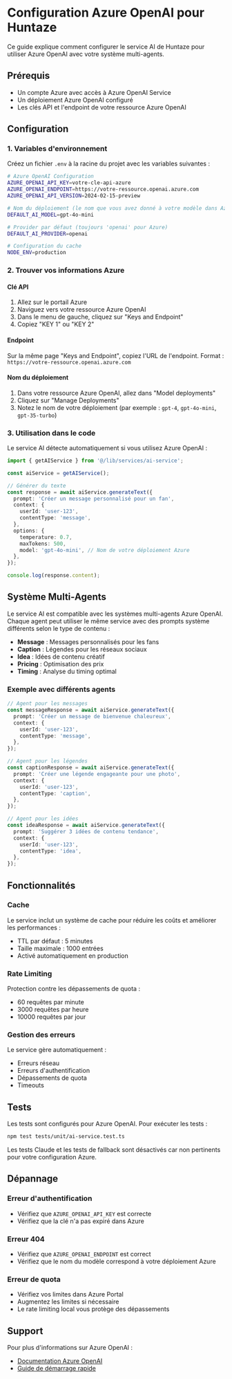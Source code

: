 # Configuration Azure OpenAI pour Huntaze

Ce guide explique comment configurer le service AI de Huntaze pour utiliser Azure OpenAI avec votre système multi-agents.

## Prérequis

- Un compte Azure avec accès à Azure OpenAI Service
- Un déploiement Azure OpenAI configuré
- Les clés API et l'endpoint de votre ressource Azure OpenAI

## Configuration

### 1. Variables d'environnement

Créez un fichier `.env` à la racine du projet avec les variables suivantes :

```bash
# Azure OpenAI Configuration
AZURE_OPENAI_API_KEY=votre-cle-api-azure
AZURE_OPENAI_ENDPOINT=https://votre-ressource.openai.azure.com
AZURE_OPENAI_API_VERSION=2024-02-15-preview

# Nom du déploiement (le nom que vous avez donné à votre modèle dans Azure)
DEFAULT_AI_MODEL=gpt-4o-mini

# Provider par défaut (toujours 'openai' pour Azure)
DEFAULT_AI_PROVIDER=openai

# Configuration du cache
NODE_ENV=production
```

### 2. Trouver vos informations Azure

#### Clé API
1. Allez sur le portail Azure
2. Naviguez vers votre ressource Azure OpenAI
3. Dans le menu de gauche, cliquez sur "Keys and Endpoint"
4. Copiez "KEY 1" ou "KEY 2"

#### Endpoint
Sur la même page "Keys and Endpoint", copiez l'URL de l'endpoint.
Format : `https://votre-ressource.openai.azure.com`

#### Nom du déploiement
1. Dans votre ressource Azure OpenAI, allez dans "Model deployments"
2. Cliquez sur "Manage Deployments"
3. Notez le nom de votre déploiement (par exemple : `gpt-4`, `gpt-4o-mini`, `gpt-35-turbo`)

### 3. Utilisation dans le code

Le service AI détecte automatiquement si vous utilisez Azure OpenAI :

```typescript
import { getAIService } from '@/lib/services/ai-service';

const aiService = getAIService();

// Générer du texte
const response = await aiService.generateText({
  prompt: 'Créer un message personnalisé pour un fan',
  context: {
    userId: 'user-123',
    contentType: 'message',
  },
  options: {
    temperature: 0.7,
    maxTokens: 500,
    model: 'gpt-4o-mini', // Nom de votre déploiement Azure
  },
});

console.log(response.content);
```

## Système Multi-Agents

Le service AI est compatible avec les systèmes multi-agents Azure OpenAI. Chaque agent peut utiliser le même service avec des prompts système différents selon le type de contenu :

- **Message** : Messages personnalisés pour les fans
- **Caption** : Légendes pour les réseaux sociaux
- **Idea** : Idées de contenu créatif
- **Pricing** : Optimisation des prix
- **Timing** : Analyse du timing optimal

### Exemple avec différents agents

```typescript
// Agent pour les messages
const messageResponse = await aiService.generateText({
  prompt: 'Créer un message de bienvenue chaleureux',
  context: {
    userId: 'user-123',
    contentType: 'message',
  },
});

// Agent pour les légendes
const captionResponse = await aiService.generateText({
  prompt: 'Créer une légende engageante pour une photo',
  context: {
    userId: 'user-123',
    contentType: 'caption',
  },
});

// Agent pour les idées
const ideaResponse = await aiService.generateText({
  prompt: 'Suggérer 3 idées de contenu tendance',
  context: {
    userId: 'user-123',
    contentType: 'idea',
  },
});
```

## Fonctionnalités

### Cache
Le service inclut un système de cache pour réduire les coûts et améliorer les performances :
- TTL par défaut : 5 minutes
- Taille maximale : 1000 entrées
- Activé automatiquement en production

### Rate Limiting
Protection contre les dépassements de quota :
- 60 requêtes par minute
- 3000 requêtes par heure
- 10000 requêtes par jour

### Gestion des erreurs
Le service gère automatiquement :
- Erreurs réseau
- Erreurs d'authentification
- Dépassements de quota
- Timeouts

## Tests

Les tests sont configurés pour Azure OpenAI. Pour exécuter les tests :

```bash
npm test tests/unit/ai-service.test.ts
```

Les tests Claude et les tests de fallback sont désactivés car non pertinents pour votre configuration Azure.

## Dépannage

### Erreur d'authentification
- Vérifiez que `AZURE_OPENAI_API_KEY` est correcte
- Vérifiez que la clé n'a pas expiré dans Azure

### Erreur 404
- Vérifiez que `AZURE_OPENAI_ENDPOINT` est correct
- Vérifiez que le nom du modèle correspond à votre déploiement Azure

### Erreur de quota
- Vérifiez vos limites dans Azure Portal
- Augmentez les limites si nécessaire
- Le rate limiting local vous protège des dépassements

## Support

Pour plus d'informations sur Azure OpenAI :
- [Documentation Azure OpenAI](https://learn.microsoft.com/azure/ai-services/openai/)
- [Guide de démarrage rapide](https://learn.microsoft.com/azure/ai-services/openai/quickstart)
